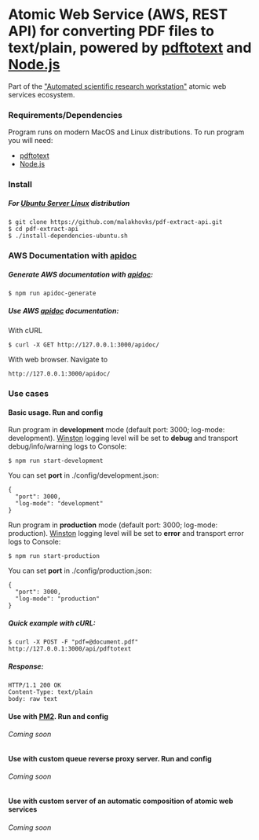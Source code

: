 # Atomic Web Service (AWS, REST API) for converting PDF files to text/plain, powered by [pdftotext](https://en.wikipedia.org/wiki/Pdftotext) and [Node.js](https://nodejs.org)

Part of the ["Automated scientific research workstation"](http://icybcluster.org.ua:34145/) atomic web services ecosystem.

### Requirements/Dependencies

Program runs on modern MacOS and Linux distributions.
To run program you will need:

* [pdftotext](https://en.wikipedia.org/wiki/Pdftotext)
* [Node.js](https://nodejs.org)

### Install

##### For [Ubuntu Server Linux](https://www.ubuntu.com/download/server) distribution

```
$ git clone https://github.com/malakhovks/pdf-extract-api.git
$ cd pdf-extract-api
$ ./install-dependencies-ubuntu.sh
```
### AWS Documentation with [apidoc](http://apidocjs.com/)

##### Generate AWS documentation with [apidoc](http://apidocjs.com/):

```
$ npm run apidoc-generate
```

##### Use AWS [apidoc](http://apidocjs.com/) documentation:

With cURL

```
$ curl -X GET http://127.0.0.1:3000/apidoc/
```

With web browser. Navigate to

```
http://127.0.0.1:3000/apidoc/
```

### Use cases

#### Basic usage. Run and config

Run program in **development** mode (default port: 3000; log-mode: development).
[Winston](https://www.npmjs.com/package/winston) logging level will be set to **debug** and transport debug/info/warning logs to Console:

```
$ npm run start-development
```

You can set **port** in ./config/development.json:

```
{
  "port": 3000,
  "log-mode": "development"
}
```

Run program in **production** mode (default port: 3000; log-mode: production).
[Winston](https://www.npmjs.com/package/winston) logging level will be set to **error** and transport error logs to Console:

```
$ npm run start-production
```

You can set **port** in ./config/production.json:

```
{
  "port": 3000,
  "log-mode": "production"
}
```

##### Quick example with cURL:

```
$ curl -X POST -F "pdf=@document.pdf" http://127.0.0.1:3000/api/pdftotext
```

##### Response:

```
HTTP/1.1 200 OK
Content-Type: text/plain
body: raw text
```

#### Use with [PM2](http://pm2.keymetrics.io/). Run and config

###### Coming soon

#### Use with custom queue reverse proxy server. Run and config

###### Coming soon

#### Use with custom server of an automatic composition of atomic web services

###### Coming soon

